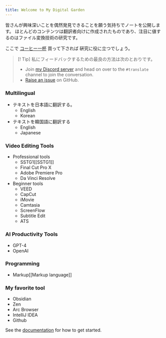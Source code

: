 ```yaml
---
title: Welcome to My Digital Garden
---
```


皆さんが興味深いことを偶然発見できることを願う気持ちでノートを公開します。
ほとんどのコンテンツは翻訳者向けに作成されたものであり、注目に値するのはファイル変換技術の研究です。

ここで [コーヒー一杯](https://ko-fi.com/saloo) 買って下されば 硏究に役に立つでしょう。
>[! Tip] 私にフィードバックするための最良の方法は次のとおりです。
>- Join [my Discord server](https://discord.com/invite/7tjTBnve) and head on over to the `#translate` channel to join the conversation.
>- [Raise an issue](https://github.com/shougen007/translate/issues/new) on GitHub.


### Multilingual
- テキストを日本語に翻訳する。
	- English
	- Korean
- テキストを韓国語に翻訳する
	- English
	- Japanese

### Video Editing Tools
- Professional tools
	- SSTG1[[SSTG1]]
	- Final Cut Pro X
	- Adobe Premiere Pro
	- Da Vinci Resolve
- Beginner tools
	- VEED
	- CapCut
	- iMovie
	- Camtasia
	- ScreenFlow
	- Subtitle Edit
	- ATS

### AI Productivity Tools
- GPT-4
- OpenAI

### Programming
- Markup[[Markup language]]

### My favorite tool
- Obsidian
- Zen
- Arc Browser
- IntelliJ IDEA
- Github


See the [documentation](https://saloo.xyz) for how to get started.
